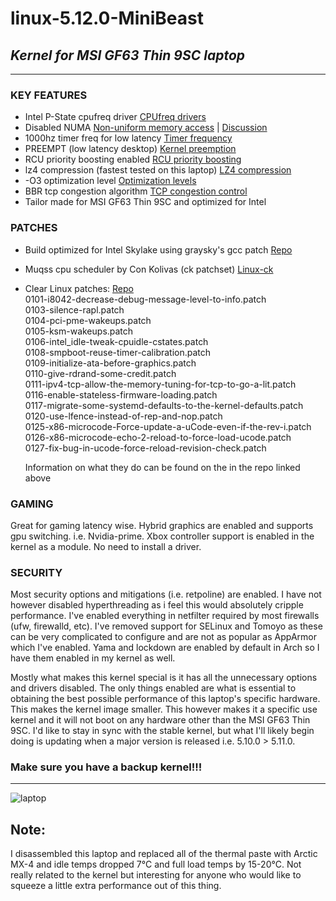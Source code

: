 # **linux-5.12.0-MiniBeast**
## *Kernel for MSI GF63 Thin 9SC laptop*
___

### KEY FEATURES
+ Intel P-State cpufreq driver [CPUfreq drivers](https://wiki.archlinux.org/index.php/CPU_frequency_scaling#CPU_frequency_driver)
+ Disabled NUMA [Non-uniform memory access](https://en.wikipedia.org/wiki/Non-uniform_memory_access) | [Discussion](https://unix.stackexchange.com/questions/92302/enabling-numa-for-intel-core-i7)
+ 1000hz timer freq for low latency [Timer frequency](https://elinux.org/Kernel_Timer_Systems)
+ PREEMPT (low latency desktop) [Kernel preemption](https://en.wikipedia.org/wiki/Kerneemption) 
+ RCU priority boosting enabled [RCU priority boosting](https://wiki.linuxfoundation.org/realtime/documentation/technical_details/rcu#rcu_priority_boosting)
+ lz4 compression (fastest tested on this laptop) [LZ4 compression](https://en.wikipedia.org/wiki/LZ4_(compression_algorithm))
+ -O3 optimization level [Optimization levels](https://gcc.gnu.org/onlinedocs/gnat_ugn/Optimization-Levels.html)
+ BBR tcp congestion algorithm [TCP congestion control](https://en.wikipedia.org/wiki/TCP_congestion_control)
+ Tailor made for MSI GF63 Thin 9SC and optimized for Intel

### PATCHES
+ Build optimized for Intel Skylake using graysky's gcc patch [Repo](https://github.com/graysky2/kernel_gcc_patch)

+ Muqss cpu scheduler by Con Kolivas (ck patchset) [Linux-ck](https://wiki.archlinux.org/index.php/linux-ck)

+ Clear Linux patches: [Repo](https://github.com/clearlinux-pkgs/linux)  
    0101-i8042-decrease-debug-message-level-to-info.patch  
    0103-silence-rapl.patch  
    0104-pci-pme-wakeups.patch  
    0105-ksm-wakeups.patch  
    0106-intel_idle-tweak-cpuidle-cstates.patch  
    0108-smpboot-reuse-timer-calibration.patch  
    0109-initialize-ata-before-graphics.patch  
    0110-give-rdrand-some-credit.patch  
    0111-ipv4-tcp-allow-the-memory-tuning-for-tcp-to-go-a-lit.patch  
    0116-enable-stateless-firmware-loading.patch  
    0117-migrate-some-systemd-defaults-to-the-kernel-defaults.patch  
    0120-use-lfence-instead-of-rep-and-nop.patch  
    0125-x86-microcode-Force-update-a-uCode-even-if-the-rev-i.patch  
    0126-x86-microcode-echo-2-reload-to-force-load-ucode.patch  
    0127-fix-bug-in-ucode-force-reload-revision-check.patch

    Information on what they do can be found on the in the repo linked above

### GAMING  
Great for gaming latency wise. Hybrid graphics are enabled and
supports gpu switching. i.e. Nvidia-prime. Xbox controller support
is enabled in the kernel as a module. No need to install a driver.

### SECURITY  
Most security options and mitigations (i.e. retpoline) are enabled.
I have not however disabled hyperthreading as i feel this would
absolutely cripple performance. I've enabled everything in netfilter
required by most firewalls (ufw, firewalld, etc). I've removed
support for SELinux and Tomoyo as these can be very complicated to
configure and are not as popular as AppArmor which I've enabled. Yama
and lockdown are enabled by default in Arch so I have them enabled in
my kernel as well.

Mostly what makes this kernel special is it has all the unnecessary options and drivers disabled.
The only things enabled are what is essential to obtaining the best possible performance of this
laptop's specific hardware. This makes the kernel image smaller. This however makes it a
specific use kernel and it will not boot on any hardware other than the MSI GF63 Thin 9SC. I'd
like to stay in sync with the stable kernel, but what I'll likely begin doing is updating when a
major version is released i.e. 5.10.0 > 5.11.0.

### Make sure you have a backup kernel!!!

___
![laptop](https://images-na.ssl-images-amazon.com/images/I/61YRjVkb%2BuL._AC_SL1500_.jpg)

## Note:  
I disassembled this laptop and replaced all of the thermal paste with Arctic MX-4 and idle temps
dropped 7&deg;C and full load temps by 15-20&deg;C. Not really related to the kernel but
interesting for anyone who would like to squeeze a little extra performance out of this thing.
